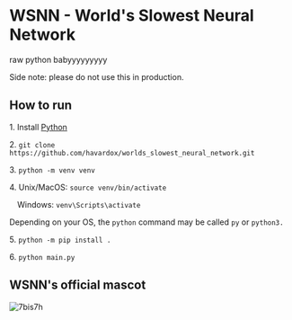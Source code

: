 # WSNN - World's Slowest Neural Network

raw python babyyyyyyyyy

Side note: please do not use this in production.

## How to run
1\. Install [Python](https://wiki.python.org/moin/BeginnersGuide/Download)

2\. `git clone https://github.com/havardox/worlds_slowest_neural_network.git`

3\. `python -m venv venv`

4\. Unix/MacOS: `source venv/bin/activate`

&emsp;Windows: `venv\Scripts\activate`

Depending on your OS, the `python` command may be called `py` or `python3.`

5\. `python -m pip install .`

6\. `python main.py`

## WSNN's official mascot

![7bis7h](https://user-images.githubusercontent.com/19144650/219683917-1c7352cf-571a-4f0b-9679-1db4af6f72f3.jpg)
